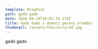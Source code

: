 ```yaml
---
template: BlogPost
path: gado-gado
date: 2020-04-19T16:01:33.176Z
title: Gado Gado s domaci peceny brambor
thumbnail: /assets/thaicurryred.jpg
---
```

gado gado
